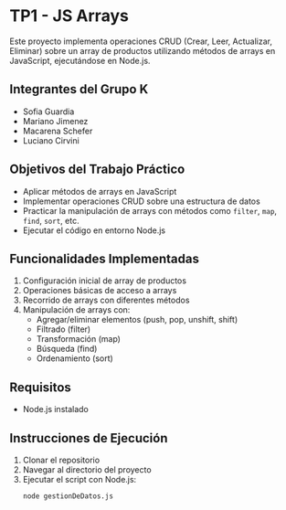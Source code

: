 # TP1 - JS Arrays

Este proyecto implementa operaciones CRUD (Crear, Leer, Actualizar, Eliminar) sobre un array de productos utilizando métodos de arrays en JavaScript, ejecutándose en Node.js.

## Integrantes del Grupo K
- Sofia Guardia
- Mariano Jimenez
- Macarena Schefer
- Luciano Cirvini

## Objetivos del Trabajo Práctico
- Aplicar métodos de arrays en JavaScript
- Implementar operaciones CRUD sobre una estructura de datos
- Practicar la manipulación de arrays con métodos como `filter`, `map`, `find`, `sort`, etc.
- Ejecutar el código en entorno Node.js

## Funcionalidades Implementadas
1. Configuración inicial de array de productos
2. Operaciones básicas de acceso a arrays
3. Recorrido de arrays con diferentes métodos
4. Manipulación de arrays con:
   - Agregar/eliminar elementos (push, pop, unshift, shift)
   - Filtrado (filter)
   - Transformación (map)
   - Búsqueda (find)
   - Ordenamiento (sort)

## Requisitos
- Node.js instalado

## Instrucciones de Ejecución
1. Clonar el repositorio
2. Navegar al directorio del proyecto
3. Ejecutar el script con Node.js:
   ```bash
   node gestionDeDatos.js

